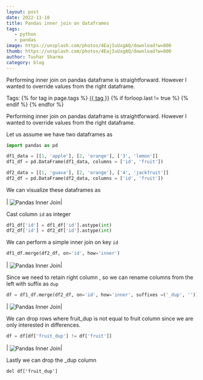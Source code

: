 ```yaml
---
layout: post
date: 2022-11-10
title: Pandas inner join on dataframes
tags:
   - python
   - pandas
image: https://unsplash.com/photos/4EajIuUxgAQ/download?w=800
thumb: https://unsplash.com/photos/4EajIuUxgAQ/download?w=800
author: Tushar Sharma
category: blog
---
```


Performing inner join on pandas dataframe is straightforward. However I wanted to override values from the right dataframe.<!-- truncate_here -->
<p>Tags: {% for tag in page.tags %} <a class="mytag" href="/tag/{{ tag }}" title="View posts tagged with &quot;{{ tag }}&quot;">{{ tag }}</a>  {% if forloop.last != true %} {% endif %} {% endfor %} </p>

Performing inner join on pandas dataframe is straightforward. However I wanted to override values from the right dataframe.

Let us assume we have two dataframes as 

```python
import pandas as pd

df1_data = [[1, 'apple'], [2, 'orange'], ['3', 'lemon']]   
df1_df = pd.DataFrame(df1_data, columns = ['id', 'fruit']) 

df2_data = [[1, 'guava'], [2, 'orange'], ['4', 'jackfruit']]
df2_df = pd.DataFrame(df2_data, columns = ['id', 'fruit'])
```

We can visualize these dataframes as

| <img align="center"  loading="lazy" src="{{ root_url }}/img/pandas_inner_join1.png" alt="Pandas Inner Join" />|

Cast column `id` as integer

```python
df1_df['id'] = df1_df['id'].astype(int)
df2_df['id'] = df2_df['id'].astype(int)
```

We can perform a simple inner join on key `id`

```python
df1_df.merge(df2_df, on='id', how='inner')
```

| <img align="center"  loading="lazy" src="{{ root_url }}/img/pandas_inner_join2.png" alt="Pandas Inner Join" />|


Since we need to retain right column , so we can rename columns from the left with suffix as `dup`


```python
df = df1_df.merge(df2_df, on='id', how='inner', suffixes =('_dup', ''))
```

| <img align="center"  loading="lazy" src="{{ root_url }}/img/pandas_inner_join3.png" alt="Pandas Inner Join" />|

We can drop rows where fruit_dup is not equal to fruit column since we are only interested in differences.

```python
df = df[df['fruit_dup'] != df['fruit']]
```

| <img align="center"  loading="lazy" src="{{ root_url }}/img/pandas_inner_join4.png" alt="Pandas Inner Join" />|


Lastly we can drop the _dup column

```pyton
del df['fruit_dup']
```